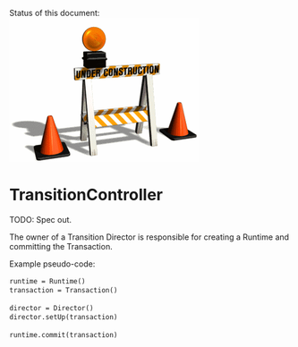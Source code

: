 Status of this document:
![](../_assets/under-construction-flashing-barracade-animation.gif)

# TransitionController

TODO: Spec out.

The owner of a Transition Director is responsible for creating a Runtime and committing the Transaction.

Example pseudo-code:

    runtime = Runtime()
    transaction = Transaction()
    
    director = Director()
    director.setUp(transaction)
    
    runtime.commit(transaction)
